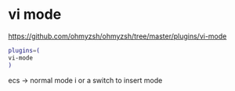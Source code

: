 # vi mode

https://github.com/ohmyzsh/ohmyzsh/tree/master/plugins/vi-mode


```zsh
plugins=(
vi-mode
)
```


ecs -> normal mode
i or a switch to insert mode
